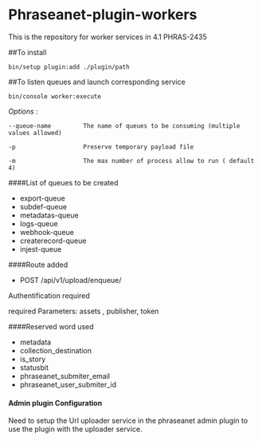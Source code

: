 # Phraseanet-plugin-workers
This is the repository for worker services in 4.1 PHRAS-2435

##To install

`bin/setup plugin:add ./plugin/path`

##To listen queues and launch corresponding service

`bin/console worker:execute`

 _Options :_
 
 ```
 --queue-name         The name of queues to be consuming (multiple values allowed)
 
 -p                   Preserve temporary payload file
 
 -m                   The max number of process allow to run ( default 4)
 ```

####List of queues to be created

- export-queue
- subdef-queue
- metadatas-queue
- logs-queue
- webhook-queue
- createrecord-queue
- injest-queue

####Route added

- POST /api/v1/upload/enqueue/

Authentification required

required Parameters:  assets , publisher, token

####Reserved word used
- metadata
- collection_destination
- is_story
- statusbit
- phraseanet_submiter_email
- phraseanet_user_submiter_id

#### Admin plugin Configuration

Need to setup the Url uploader service in the phraseanet admin plugin to use the plugin with the uploader service.